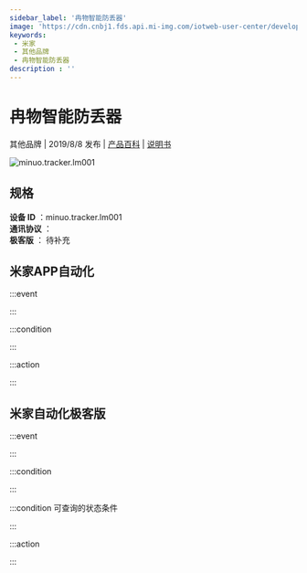```yaml
---
sidebar_label: '冉物智能防丢器'
image: 'https://cdn.cnbj1.fds.api.mi-img.com/iotweb-user-center/developer_1678870890952bpFFCTDT.png?GalaxyAccessKeyId=AKVGLQWBOVIRQ3XLEW&Expires=9223372036854775807&Signature=Pl1HzHwJ75JXbUvf4G+dX0dDiTw='
keywords: 
 - 米家
 - 其他品牌
 - 冉物智能防丢器
description : ''
---
```

# 冉物智能防丢器

其他品牌 | 2019/8/8 发布 | [产品百科](https://home.mi.com/webapp/content/baike/product/index.html?model=minuo.tracker.lm001/) | [说明书](https://home.mi.com/views/introduction.html?model=minuo.tracker.lm001&region=cn)

![minuo.tracker.lm001](https://cdn.cnbj1.fds.api.mi-img.com/iotweb-user-center/developer_1678870890952bpFFCTDT.png?GalaxyAccessKeyId=AKVGLQWBOVIRQ3XLEW&Expires=9223372036854775807&Signature=Pl1HzHwJ75JXbUvf4G+dX0dDiTw=)

## 规格  
> 
**设备 ID** ：minuo.tracker.lm001  
**通讯协议** ：  
**极客版**  ： 待补充 


## 米家APP自动化  

:::event  

:::

:::condition  

:::

:::action   

:::

## 米家自动化极客版  

:::event  

:::

:::condition  

:::

:::condition 可查询的状态条件  

:::

:::action  

:::

        
